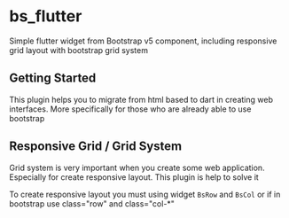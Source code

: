 # bs_flutter

Simple flutter widget from Bootstrap v5 component, including responsive grid layout with bootstrap grid system

## Getting Started

This plugin helps you to migrate from html based to dart in creating web interfaces. More specifically for those who are already able to use bootstrap

## Responsive Grid / Grid System
Grid system is very important when you create some web application. Especially for create responsive layout. This plugin is help to solve it

To create responsive layout you must using widget `BsRow` and `BsCol` or if in bootstrap use class="row" and class="col-*" 
